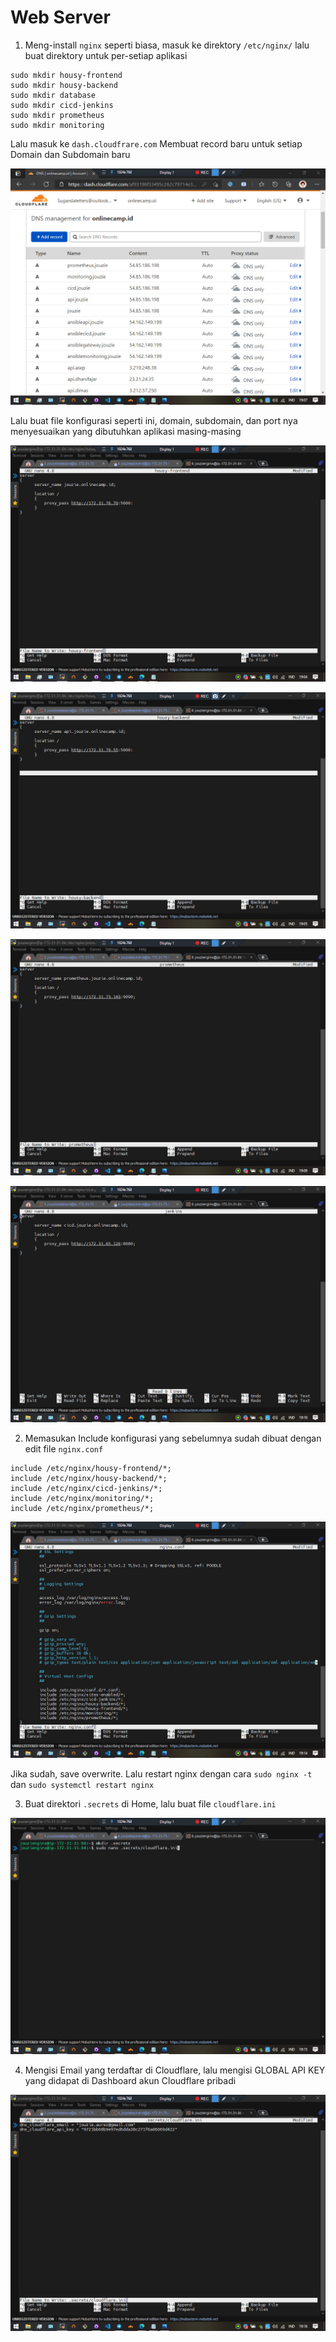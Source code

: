 # Web Server

1. Meng-install `nginx` seperti biasa, masuk ke direktory `/etc/nginx/` lalu buat direktory untuk per-setiap aplikasi

```
sudo mkdir housy-frontend
sudo mkdir housy-backend
sudo mkdir database
sudo mkdir cicd-jenkins
sudo mkdir prometheus
sudo mkdir monitoring
```

Lalu masuk ke `dash.cloudfrare.com` Membuat record baru untuk setiap Domain dan Subdomain baru

![alt image](https://github.com/aureezzhenx/Jouzie-Final-Task-Dumbways-Batch-4/blob/main/Web%20Server/bandicam%202021-04-27%2019-07-22-047.jpg)

Lalu buat file konfigurasi seperti ini, domain, subdomain, dan port nya menyesuaikan yang dibutuhkan aplikasi masing-masing

![alt image](https://github.com/aureezzhenx/Jouzie-Final-Task-Dumbways-Batch-4/blob/main/Web%20Server/bandicam%202021-04-27%2019-04-40-702.jpg)

![alt image](https://github.com/aureezzhenx/Jouzie-Final-Task-Dumbways-Batch-4/blob/main/Web%20Server/bandicam%202021-04-27%2019-05-55-095.jpg)

![alt image](https://github.com/aureezzhenx/Jouzie-Final-Task-Dumbways-Batch-4/blob/main/Web%20Server/bandicam%202021-04-27%2019-09-21-821.jpg)

![alt image](https://github.com/aureezzhenx/Jouzie-Final-Task-Dumbways-Batch-4/blob/main/Web%20Server/bandicam%202021-04-27%2019-10-06-978.jpg)

2. Memasukan Include konfigurasi yang sebelumnya sudah dibuat dengan edit file `nginx.conf`

```
include /etc/nginx/housy-frontend/*;
include /etc/nginx/housy-backend/*;
include /etc/nginx/cicd-jenkins/*;
include /etc/nginx/monitoring/*;
include /etc/nginx/prometheus/*;
```

![alt image](https://github.com/aureezzhenx/Jouzie-Final-Task-Dumbways-Batch-4/blob/main/Web%20Server/bandicam%202021-04-27%2019-14-53-313.jpg)

Jika sudah, save overwrite. Lalu restart nginx dengan cara `sudo nginx -t` dan `sudo systemctl restart nginx`

3. Buat direktori `.secrets` di Home, lalu buat file `cloudflare.ini` 

![alt image](https://github.com/aureezzhenx/Jouzie-Final-Task-Dumbways-Batch-4/blob/main/Web%20Server/bandicam%202021-04-27%2019-15-59-601.jpg)

4. Mengisi Email yang terdaftar di Cloudflare, lalu mengisi GLOBAL API KEY yang didapat di Dashboard akun Cloudflare pribadi

![alt image](https://github.com/aureezzhenx/Jouzie-Final-Task-Dumbways-Batch-4/blob/main/Web%20Server/bandicam%202021-04-27%2019-16-12-479.jpg)
